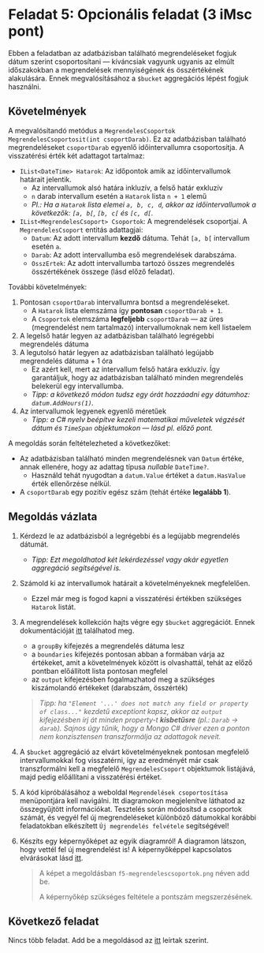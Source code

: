 # Feladat 5: Opcionális feladat (3 iMsc pont)

Ebben a feladatban az adatbázisban található megrendeléseket fogjuk dátum szerint csoportosítani — kíváncsiak vagyunk ugyanis az elmúlt időszakokban a megrendelések mennyiségének és összértékének alakulására. Ennek megvalósításához a `$bucket` aggregációs lépést fogjuk használni.

## Követelmények

A megvalósítandó metódus a `MegrendelesCsoportok MegrendelesCsoportosit(int csoportDarab)`. Ez az adatbázisban található megrendeléseket `csoportDarab` egyenlő időintervallumra csoportosítja. A visszatérési érték két adattagot tartalmaz:

- `IList<DateTime> Hatarok`: Az időpontok amik az időintervallumok határait jelentik.
  - Az intervallumok alsó határa inkluzív, a felső határ exkluzív
  - `n` darab intervallum esetén a `Hatarok` lista `n + 1` elemű
  - _Pl.: Ha a `Hatarok` lista elemei `a, b, c, d`, akkor az időintervallumok a következők: `[a, b[`, `[b, c[` és `[c, d[`._
- `IList<MegrendelesCsoport> Csoportok`: A megrendelések csoportjai. A `MegrendelesCsoport` entitás adattagjai:
  - `Datum`: Az adott intervallum **kezdő** dátuma. Tehát `[a, b[` intervallum esetén `a`.
  - `Darab`: Az adott intervallumba eső megrendelések darabszáma.
  - `OsszErtek`: Az adott intervallumba tartozó összes megrendelés összértékének összege (lásd előző feladat).

További követelmények:

1. Pontosan `csoportDarab` intervallumra bontsd a megrendeléseket.
   - A `Hatarok` lista elemszáma így **pontosan** `csoportDarab + 1`.
   - A `Csoportok` elemszáma **legfeljebb** `csoportDarab` — az üres (megrendelést nem tartalmazó) intervallumoknak nem kell listaelem
1. A legelső határ legyen az adatbázisban található legrégebbi megrendelés dátuma
1. A legutolsó határ legyen az adatbázisban található legújabb megrendelés dátuma + 1 óra
   - Ez azért kell, mert az intervallum felső határa exkluzív. Így garantáljuk, hogy az adatbázisban található minden megrendelés belekerül egy intervallumba.
   - _Tipp: a következő módon tudsz egy órát hozzáadni egy dátumhoz: `datum.AddHours(1)`._
1. Az intervallumok legyenek egyenlő méretűek
   - _Tipp: a C# nyelv beépítve kezeli matematikai műveletek végzését dátum és `TimeSpan` objektumokon — lásd pl. előző pont._

A megoldás során feltételezheted a következőket:

- Az adatbázisban található minden megrendelésnek van `Datum` értéke, annak ellenére, hogy az adattag típusa _nullable_ `DateTime?`.
  - Használd tehát nyugodtan a `datum.Value` értéket a `datum.HasValue` érték ellenőrzése nélkül.
- A `csoportDarab` egy pozitív egész szám (tehát értéke **legalább 1**).

## Megoldás vázlata

1. Kérdezd le az adatbázisból a legrégebbi és a legújabb megrendelés dátumát.

   - _Tipp: Ezt megoldhatod két lekérdezéssel vagy akár egyetlen aggregáció segítségével is._

1. Számold ki az intervallumok határait a követelményeknek megfelelően.

   - Ezzel már meg is fogod kapni a visszatérési értékben szükséges `Hatarok` listát.

1. A megrendelések kollekción hajts végre egy `$bucket` aggregációt. Ennek dokumentációját [itt](https://docs.mongodb.com/manual/reference/operator/aggregation/bucket/) találhatod meg.

   - a `groupBy` kifejezés a megrendelés dátuma lesz
   - a `boundaries` kifejezés pontosan abban a formában várja az értékeket, amit a követelmények között is olvashattál, tehát az előző pontban előállított lista pontosan megfelel
   - az `output` kifejezésben fogalmazhatod meg a szükséges kiszámolandó értékeket (darabszám, összérték)

   > _Tipp: ha `"Element '...' does not match any field or property of class..."` kezdetű exceptiont kapsz, akkor az `output` kifejezésben írj át minden property-t **kisbetűsre** (pl.: `Darab` -> `darab`). Sajnos úgy tűnik, hogy a Mongo C# driver ezen a ponton nem konzisztensen transzformálja az adattagok neveit._

1. A `$bucket` aggregáció az elvárt követelményeknek pontosan megfelelő intervallumokkal fog visszatérni, így az eredményét már csak transzformálni kell a megfelelő `MegrendelesCsoport` objektumok listájává, majd pedig előállítani a visszatérési értéket.

1. A kód kipróbálásához a weboldal `Megrendelések csoportosítása` menüpontjára kell navigálni. Itt diagramokon megjelenítve láthatod az összegyűjtött információkat. Tesztelés során módosítsd a csoportok számát, és vegyél fel új megrendeléseket különböző dátumokkal korábbi feladatokban elkészített `Új megrendelés felvétele` segítségével!

1. Készíts egy képernyőképet az egyik diagramról! A diagramon látszon, hogy vettél fel új megrendelést is! A képernyőképpel kapcsolatos elvárásokat lásd [itt](../README.md#képernyőképek).

   > A képet a megoldásban `f5-megrendelescsoportok.png` néven add be.
   >
   > A képernyőkép szükséges feltétele a pontszám megszerzésének.

## Következő feladat

Nincs több feladat. Add be a megoldásod az [itt](README.md#végezetül-a-megoldások-feltöltése) leírtak szerint.
